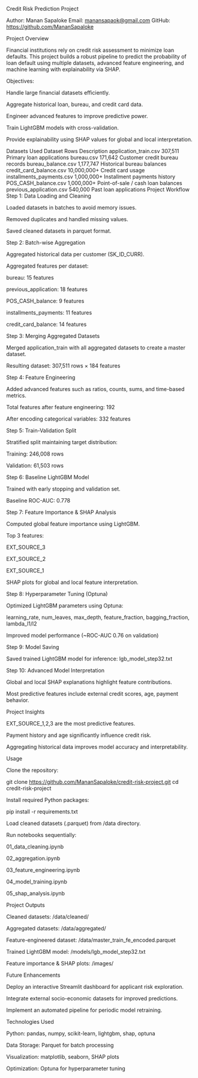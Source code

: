Credit Risk Prediction Project

Author: Manan Sapaloke
Email: manansapaok@gmail.com
GitHub: https://github.com/MananSapaloke

Project Overview

Financial institutions rely on credit risk assessment to minimize loan defaults. This project builds a robust pipeline to predict the probability of loan default using multiple datasets, advanced feature engineering, and machine learning with explainability via SHAP.

Objectives:

Handle large financial datasets efficiently.

Aggregate historical loan, bureau, and credit card data.

Engineer advanced features to improve predictive power.

Train LightGBM models with cross-validation.

Provide explainability using SHAP values for global and local interpretation.

Datasets Used
Dataset	Rows	Description
application_train.csv	307,511	Primary loan applications
bureau.csv	171,642	Customer credit bureau records
bureau_balance.csv	1,177,747	Historical bureau balances
credit_card_balance.csv	10,000,000+	Credit card usage
installments_payments.csv	1,000,000+	Installment payments history
POS_CASH_balance.csv	1,000,000+	Point-of-sale / cash loan balances
previous_application.csv	540,000	Past loan applications
Project Workflow
Step 1: Data Loading and Cleaning

Loaded datasets in batches to avoid memory issues.

Removed duplicates and handled missing values.

Saved cleaned datasets in parquet format.

Step 2: Batch-wise Aggregation

Aggregated historical data per customer (SK_ID_CURR).

Aggregated features per dataset:

bureau: 15 features

previous_application: 18 features

POS_CASH_balance: 9 features

installments_payments: 11 features

credit_card_balance: 14 features

Step 3: Merging Aggregated Datasets

Merged application_train with all aggregated datasets to create a master dataset.

Resulting dataset: 307,511 rows × 184 features

Step 4: Feature Engineering

Added advanced features such as ratios, counts, sums, and time-based metrics.

Total features after feature engineering: 192

After encoding categorical variables: 332 features

Step 5: Train-Validation Split

Stratified split maintaining target distribution:

Training: 246,008 rows

Validation: 61,503 rows

Step 6: Baseline LightGBM Model

Trained with early stopping and validation set.

Baseline ROC-AUC: 0.778

Step 7: Feature Importance & SHAP Analysis

Computed global feature importance using LightGBM.

Top 3 features:

EXT_SOURCE_3

EXT_SOURCE_2

EXT_SOURCE_1

SHAP plots for global and local feature interpretation.




Step 8: Hyperparameter Tuning (Optuna)

Optimized LightGBM parameters using Optuna:

learning_rate, num_leaves, max_depth, feature_fraction, bagging_fraction, lambda_l1/l2

Improved model performance (~ROC-AUC 0.76 on validation)

Step 9: Model Saving

Saved trained LightGBM model for inference: lgb_model_step32.txt

Step 10: Advanced Model Interpretation

Global and local SHAP explanations highlight feature contributions.

Most predictive features include external credit scores, age, payment behavior.

Project Insights

EXT_SOURCE_1,2,3 are the most predictive features.

Payment history and age significantly influence credit risk.

Aggregating historical data improves model accuracy and interpretability.

Usage

Clone the repository:

git clone https://github.com/MananSapaloke/credit-risk-project.git
cd credit-risk-project


Install required Python packages:

pip install -r requirements.txt


Load cleaned datasets (.parquet) from /data directory.

Run notebooks sequentially:

01_data_cleaning.ipynb

02_aggregation.ipynb

03_feature_engineering.ipynb

04_model_training.ipynb

05_shap_analysis.ipynb

Project Outputs

Cleaned datasets: /data/cleaned/

Aggregated datasets: /data/aggregated/

Feature-engineered dataset: /data/master_train_fe_encoded.parquet

Trained LightGBM model: /models/lgb_model_step32.txt

Feature importance & SHAP plots: /images/

Future Enhancements

Deploy an interactive Streamlit dashboard for applicant risk exploration.

Integrate external socio-economic datasets for improved predictions.

Implement an automated pipeline for periodic model retraining.

Technologies Used

Python: pandas, numpy, scikit-learn, lightgbm, shap, optuna

Data Storage: Parquet for batch processing

Visualization: matplotlib, seaborn, SHAP plots

Optimization: Optuna for hyperparameter tuning
